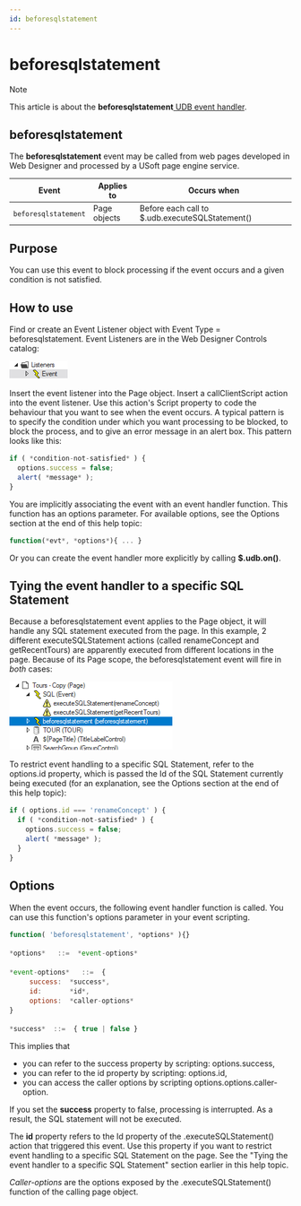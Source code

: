 ```yaml
---
id: beforesqlstatement
---
```


# beforesqlstatement



> [!NOTE]
> This article is about the **beforesqlstatement**[ UDB event handler](/docs/Web%20and%20app%20UIs/UDB%20Events).

## **beforesqlstatement**

The **beforesqlstatement** event may be called from web pages developed in Web Designer and processed by a USoft page engine service.

|**Event**|**Applies to**|**Occurs when**|
|--------|--------|--------|
|`beforesqlstatement`|Page objects|Before each call to $.udb.executeSQLStatement()|



## Purpose

You can use this event to block processing if the event occurs and a given condition is not satisfied.

## How to use

Find or create an Event Listener object with Event Type = beforesqlstatement. Event Listeners are in the Web Designer Controls catalog:

![](./assets/ff8672be-ff07-426e-ba7e-0ecf37444b63.png)

Insert the event listener into the Page object. Insert a callClientScript action into the event listener. Use this action's Script property to code the behaviour that you want to see when the event occurs. A typical pattern is to specify the condition under which you want processing to be blocked, to block the process, and to give an error message in an alert box. This pattern looks like this:

```js
if ( *condition-not-satisfied* ) {
  options.success = false;
  alert( *message* );
}
```

You are implicitly associating the event with an event handler function. This function has an options parameter. For available options, see the Options section at the end of this help topic:

```js
function(*evt*, *options*){ ... }
```

Or you can create the event handler more explicitly by calling **$.udb.on()**.

## Tying the event handler to a specific SQL Statement

Because a beforesqlstatement event applies to the Page object, it will handle any SQL statement executed from the page. In this example, 2 different executeSQLStatement actions (called renameConcept and getRecentTours) are apparently executed from different locations in the page. Because of its Page scope, the beforesqlstatement event will fire in *both* cases:

![](./assets/61520aaf-40e2-4efc-b77c-1a85d585606a.png)

To restrict event handling to a specific SQL Statement, refer to the options.id property, which is passed the Id of the SQL Statement currently being executed (for an explanation, see the Options section at the end of this help topic):

```js
if ( options.id === 'renameConcept' ) {
  if ( *condition-not-satisfied* ) {
    options.success = false;
    alert( *message* );
  }
}
```

## Options

When the event occurs, the following event handler function is called. You can use this function's options parameter in your event scripting.
 

```js
function( 'beforesqlstatement', *options* ){}

*options*   ::=  *event-options*

*event-options*   ::=  {
     success:  *success*,
     id:       *id*,
     options:  *caller-options*
}

*success*  ::=  { true | false }
```

This implies that

- you can refer to the success property by scripting: options.success,
- you can refer to the id property by scripting: options.id,
- you can access the caller options by scripting options.options.caller-option.

If you set the **success** property to false, processing is interrupted. As a result, the SQL statement will not be executed.

The **id** property refers to the Id property of the .executeSQLStatement() action that triggered this event. Use this property if you want to restrict event handling to a specific SQL Statement on the page. See the "Tying the event handler to a specific SQL Statement" section earlier in this help topic.

*Caller-options* are the options exposed by the .executeSQLStatement() function of the calling page object.
